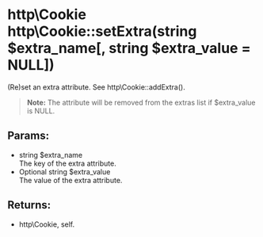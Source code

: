 # http\Cookie http\Cookie::setExtra(string $extra_name[, string $extra_value = NULL])

(Re)set an extra attribute.
See http\Cookie::addExtra().

> **Note:** The attribute will be removed from the extras list if $extra_value is NULL.

## Params:

* string $extra_name  
  The key of the extra attribute.
* Optional string $extra_value  
  The value of the extra attribute.

## Returns:

* http\Cookie, self.
